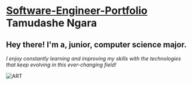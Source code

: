 # [Software-Engineer-Portfolio](https://tamudashe.github.io/Online-Portfolio/) Tamudashe Ngara

## **Hey there! I'm a, junior, computer science major.**

_I enjoy constantly learning and improving my skills with the technologies that keep evolving in this ever-changing field!_

![ART](https://images.pexels.com/photos/572056/pexels-photo-572056.jpeg?auto=compress&cs=tinysrgb&dpr=2&h=750&w=1260)
